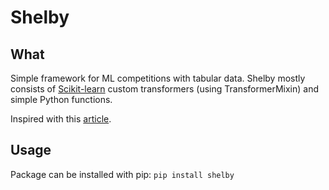 # Shelby

## What

Simple framework for ML competitions with tabular data.
Shelby mostly consists of [Scikit-learn](https://github.com/scikit-learn/scikit-learn) custom transformers (using TransformerMixin)
and simple Python functions.

Inspired with this [article](https://habr.com/company/ods/blog/426227/).


## Usage

Package can be installed with pip:
`pip install shelby`
